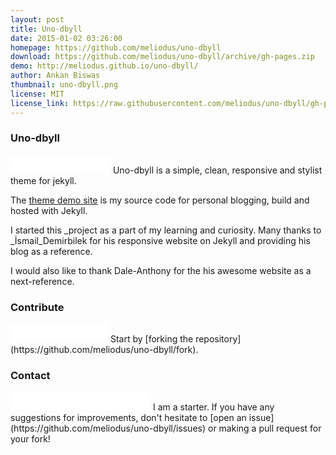 ```yaml
---
layout: post
title: Uno-dbyll
date: 2015-01-02 03:26:00
homepage: https://github.com/meliodus/uno-dbyll
download: https://github.com/meliodus/uno-dbyll/archive/gh-pages.zip
demo: http://meliodus.github.io/uno-dbyll/
author: Ankan Biswas
thumbnail: uno-dbyll.png
license: MIT
license_link: https://raw.githubusercontent.com/meliodus/uno-dbyll/gh-pages/LICENSE
---
```


### Uno-dbyll

<iframe src="//ghbtns.com/github-btn.html?user=meliodus&repo=uno-dbyll&type=watch&count=true&size=large" allowtransparency="true" frameborder="0" scrolling="0" width="160px" height="30px"></iframe>
Uno-dbyll is a simple, clean, responsive and stylist theme for jekyll.

The [theme demo site](http://meliodus.github.io/uno-dbyll) is my source code for personal blogging, build and hosted with Jekyll. 

I started this _project as a part of my learning and curiosity. Many
thanks to _İsmail_Demirbilek for his responsive website on Jekyll and
providing his blog as a reference.

I would also like to thank Dale-Anthony for the his awesome website as
a next-reference.

### Contribute

<iframe src="//ghbtns.com/github-btn.html?user=meliodus&repo=uno-dbyll&type=fork&count=true&size=large" allowtransparency="true" frameborder="0" scrolling="0" width="156px" height="30px"></iframe>
Start by [forking the repository](https://github.com/meliodus/uno-dbyll/fork).

### Contact
<iframe src="//ghbtns.com/github-btn.html?user=meliodus&type=follow&count=true&size=large" allowtransparency="true" frameborder="0" scrolling="0" width="224px" height="30px"></iframe>
I am a starter. If you have any suggestions for improvements, don't hesitate to [open an issue](https://github.com/meliodus/uno-dbyll/issues) or making a pull request for your fork!

